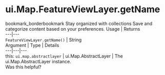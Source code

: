  
#  ui.Map.FeatureViewLayer.getName
bookmark_borderbookmark Stay organized with collections  Save and categorize content based on your preferences.
Usage | Returns  
---|---  
`FeatureViewLayer.getName()` | String  
Argument | Type | Details  
---|---|---  
this: `ui.map.abstractlayer` | ui.Map.AbstractLayer | The ui.Map.AbstractLayer instance.  
Was this helpful?
